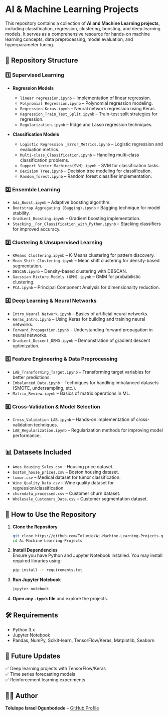 # **AI & Machine Learning Projects**  
This repository contains a collection of **AI and Machine Learning projects**, including classification, regression, clustering, boosting, and deep learning models. It serves as a comprehensive resource for hands-on machine learning concepts, data preprocessing, model evaluation, and hyperparameter tuning.  

## **📂 Repository Structure**  

### **1️⃣ Supervised Learning**  
- **Regression Models**  
  - `linear regression.ipynb` – Implementation of linear regression.  
  - `Polynomial Regression.ipynb` – Polynomial regression modeling.  
  - `Regression-Keras.ipynb` – Neural network regression using Keras.  
  - `Regression_Train_Test_Split.ipynb` – Train-test split strategies for regression.  
  - `Regularization.ipynb` – Ridge and Lasso regression techniques.  

- **Classification Models**  
  - `Logistic Regression _Error_Metrics.ipynb` – Logistic regression and evaluation metrics.  
  - `Multi-class_Classification.ipynb` – Handling multi-class classification problems.  
  - `Support Vector Machines(SVM).ipynb` – SVM for classification tasks.  
  - `Decision Tree.ipynb` – Decision tree modeling for classification.  
  - `Ramdom_forest.ipynb` – Random forest classifier implementation.  

### **2️⃣ Ensemble Learning**  
- `Ada_Boost.ipynb` – Adaptive boosting algorithm.  
- `Bootstrap Aggregating (Bagging).ipynb` – Bagging technique for model stability.  
- `Gradient_Boosting.ipynb` – Gradient boosting implementation.  
- `Stacking__For_Classification_with_Python.ipynb` – Stacking classifiers for improved accuracy.  

### **3️⃣ Clustering & Unsupervised Learning**  
- `KMeans Clustering.ipynb` – K-Means clustering for pattern discovery.  
- `Mean Shift Clustering.ipynb` – Mean shift clustering for density-based segmentation.  
- `DBSCAN.ipynb` – Density-based clustering with DBSCAN.  
- `Gaussian Mixture Models (GMM).ipynb` – GMM for probabilistic clustering.  
- `PCA.ipynb` – Principal Component Analysis for dimensionality reduction.  

### **4️⃣ Deep Learning & Neural Networks**  
- `Intro_Neural Network.ipynb` – Basics of artificial neural networks.  
- `Keras_Intro.ipynb` – Using Keras for building and training neural networks.  
- `Forward_Propagation.ipynb` – Understanding forward propagation in neural networks.  
- `Gradient_Descent_DEMO.ipynb` – Demonstration of gradient descent optimization.  

### **5️⃣ Feature Engineering & Data Preprocessing**  
- `LAB_Transforming_Target.ipynb` – Transforming target variables for better predictions.  
- `Imbalanced_Data.ipynb` – Techniques for handling imbalanced datasets (SMOTE, undersampling, etc.).  
- `Matrix_Review.ipynb` – Basics of matrix operations in ML.  

### **6️⃣ Cross-Validation & Model Selection**  
- `Cross_Validation LAB.ipynb` – Hands-on implementation of cross-validation techniques.  
- `LAB_Regularization.ipynb` – Regularization methods for improving model performance.  

## **📊 Datasets Included**  
- `Ames_Housing_Sales.csv` – Housing price dataset.  
- `boston_house_prices.csv` – Boston housing dataset.  
- `tumor.csv` – Medical dataset for tumor classification.  
- `Wine_Quality_Data.csv` – Wine quality dataset for regression/classification.  
- `churndata_processed.csv` – Customer churn dataset.  
- `Wholesale_Customers_Data.csv` – Customer segmentation dataset.  

## **🚀 How to Use the Repository**  
1. **Clone the Repository**  
   ```bash
   git clone https://github.com/Tolumie/Ai-Machine-Learning-Projects.git
   cd Ai-Machine-Learning-Projects
   ```  
2. **Install Dependencies**  
   Ensure you have Python and Jupyter Notebook installed. You may install required libraries using:  
   ```bash
   pip install -r requirements.txt
   ```  
3. **Run Jupyter Notebook**  
   ```bash
   jupyter notebook
   ```  
4. **Open any `.ipynb` file** and explore the projects.  

## **🛠 Requirements**  
- Python 3.x  
- Jupyter Notebook  
- Pandas, NumPy, Scikit-learn, TensorFlow/Keras, Matplotlib, Seaborn  

## **📌 Future Updates**  
✅ Deep learning projects with TensorFlow/Keras  
✅ Time series forecasting models  
✅ Reinforcement learning experiments  

## **👨‍💻 Author**  
**Tolulope Israel Ogunbodede** – [GitHub Profile](https://github.com/Tolumie)  
